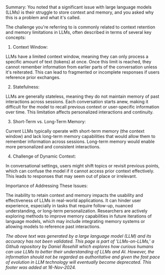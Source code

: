 Summary: You noted that a significant issue with large language models (LLMs) is their struggle to store context and memory, and you asked why this is a problem and what it's called.

The challenge you're referring to is commonly related to context retention and memory limitations in LLMs, often described in terms of several key concepts:

1. Context Window:

LLMs have a limited context window, meaning they can only process a specific amount of text (tokens) at once. Once this limit is reached, they cannot remember information from earlier parts of the conversation unless it's reiterated. This can lead to fragmented or incomplete responses if users reference prior exchanges.

2. Statefulness:

LLMs are generally stateless, meaning they do not maintain memory of past interactions across sessions. Each conversation starts anew, making it difficult for the model to recall previous context or user-specific information over time. This limitation affects personalized interactions and continuity.

3. Short-Term vs. Long-Term Memory:

Current LLMs typically operate with short-term memory (the context window) and lack long-term memory capabilities that would allow them to remember information across sessions. Long-term memory would enable more personalized and consistent interactions.

4. Challenge of Dynamic Context:

In conversational settings, users might shift topics or revisit previous points, which can confuse the model if it cannot access prior context effectively. This leads to responses that may seem out of place or irrelevant.

Importance of Addressing These Issues:

The inability to retain context and memory impacts the usability and effectiveness of LLMs in real-world applications. It can hinder user experience, especially in tasks that require follow-up, nuanced understanding, or long-term personalization. Researchers are actively exploring methods to improve memory capabilities in future iterations of language models, which may include integrating memory systems or allowing models to reference past interactions.

*The above text was generated by a large language model (LLM) and its accuracy has not been validated. This page is part of 'LLMs-on-LLMs,' a Github repository by Daniel Rosehill which explores how curious humans can use LLMs to better their understanding of LLMs and AI. However, the information should not be regarded as authoritative and given the fast pace of evolution in LLM technology will eventually become deprecated. This footer was added at 16-Nov-2024.*


